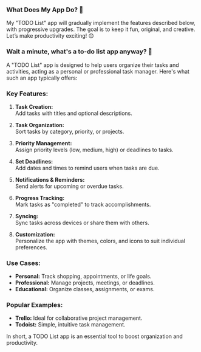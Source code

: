 ### What Does My App Do? 🤔
My "TODO List" app will gradually implement the features described below, with progressive upgrades. The goal is to keep it fun, original, and creative. Let’s make productivity exciting! 😊


### Wait a minute, what's a to-do list app anyway? 🤔
A "TODO List" app is designed to help users organize their tasks and activities, acting as a personal or professional task manager. Here's what such an app typically offers:

### Key Features:
1. **Task Creation:**  
   Add tasks with titles and optional descriptions.

2. **Task Organization:**  
   Sort tasks by category, priority, or projects.

3. **Priority Management:**  
   Assign priority levels (low, medium, high) or deadlines to tasks.

4. **Set Deadlines:**  
   Add dates and times to remind users when tasks are due.

5. **Notifications & Reminders:**  
   Send alerts for upcoming or overdue tasks.

6. **Progress Tracking:**  
   Mark tasks as "completed" to track accomplishments.

7. **Syncing:**  
   Sync tasks across devices or share them with others.

8. **Customization:**  
   Personalize the app with themes, colors, and icons to suit individual preferences.

### Use Cases:
- **Personal:** Track shopping, appointments, or life goals.  
- **Professional:** Manage projects, meetings, or deadlines.  
- **Educational:** Organize classes, assignments, or exams.

### Popular Examples:
- **Trello:** Ideal for collaborative project management.  
- **Todoist:** Simple, intuitive task management. 

In short, a TODO List app is an essential tool to boost organization and productivity.